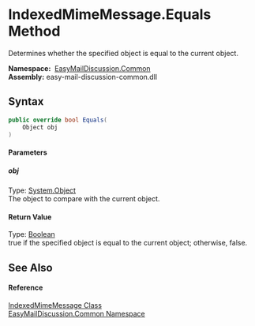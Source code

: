 IndexedMimeMessage.Equals Method
================================
Determines whether the specified object is equal to the current object.

  **Namespace:**  [EasyMailDiscussion.Common][1]  
  **Assembly:** easy-mail-discussion-common.dll

Syntax
------

```csharp
public override bool Equals(
	Object obj
)
```

#### Parameters

##### *obj*
Type: [System.Object][2]  
 The object to compare with the current object.

#### Return Value
Type: [Boolean][3]  
true if the specified object is equal to the current object; otherwise, false. 

See Also
--------

#### Reference
[IndexedMimeMessage Class][4]  
[EasyMailDiscussion.Common Namespace][1]  

[1]: ../README.md
[2]: https://docs.microsoft.com/dotnet/api/system.object
[3]: https://docs.microsoft.com/dotnet/api/system.boolean
[4]: README.md